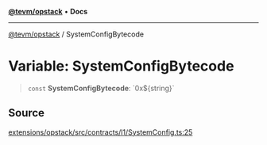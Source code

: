 [**@tevm/opstack**](../README.md) • **Docs**

***

[@tevm/opstack](../globals.md) / SystemConfigBytecode

# Variable: SystemConfigBytecode

> `const` **SystemConfigBytecode**: \`0x$\{string\}\`

## Source

[extensions/opstack/src/contracts/l1/SystemConfig.ts:25](https://github.com/evmts/tevm-monorepo/blob/main/extensions/opstack/src/contracts/l1/SystemConfig.ts#L25)
